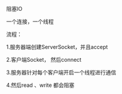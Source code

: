 阻塞IO



一个连接，一个线程



流程：

1.服务器端创建ServerSocket，并且accept

2.客户端Socket， 然后connect

3.服务器针对每个客户端开启一个线程进行通信

4.然后read 、write 都会阻塞
